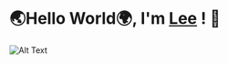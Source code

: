 # 🌏Hello World🌍, I'm [Lee](https://github.com/Ludacris2G/ludacris2g.github.io.git) ! 🗿

![Alt Text](https://64.media.tumblr.com/4c989428ba947bc4966e07e76d36bd28/118ec01107834a73-07/s1280x1920/fdb109b146e112c17776b4198d1fa61396b951e0.gifv)

